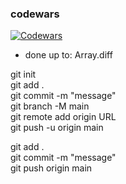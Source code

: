 ### codewars

<a href="https://www.codewars.com/users/WenzelDev/"><img src="https://www.codewars.com/users/WenzelDev/badges/small" alt="Codewars"></a>

- done up to: Array.diff  

git init  
git add .  
git commit -m "message"  
git branch -M main  
git remote add origin URL  
git push -u origin main  
  
git add .  
git commit -m "message"  
git push origin main  